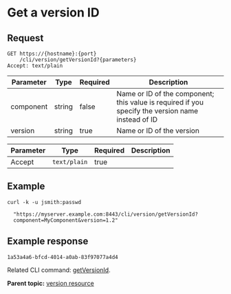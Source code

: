 # Get a version ID

## Request

```
GET https://{hostname}:{port}
    /cli/version/getVersionId?{parameters}
Accept: text/plain

```

|Parameter|Type|Required|Description|
|---------|----|--------|-----------|
|component|string|false|Name or ID of the component; this value is required if you specify the version name instead of ID|
|version|string|true|Name or ID of the version|

|Parameter|Type|Required|Description|
|---------|----|--------|-----------|
|Accept|`text/plain`|true| |

## Example

```
curl -k -u jsmith:passwd 
   
  "https://myserver.example.com:8443/cli/version/getVersionId?
  component=MyComponent&version=1.2"
```

## Example response

```
1a53a4a6-bfcd-4014-a0ab-83f97077a4d4
```

Related CLI command: [getVersionId](udclient_getversionid.md).

**Parent topic:** [version resource](../../com.udeploy.api.doc/topics/rest_cli_version.md)

